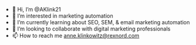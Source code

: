 - 👋 Hi, I’m @AKlink21
- 👀 I’m interested in marketing automation 
- 🌱 I’m currently learning about SEO, SEM, & email marketing automation
- 💞️ I’m looking to collaborate with digital marketing professionals
- 📫 How to reach me anne.klinkowitz@rexnord.com 

<!---
AKlink21/AKlink21 is a ✨ special ✨ repository because its `README.md` (this file) appears on your GitHub profile.
You can click the Preview link to take a look at your changes.
--->
